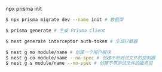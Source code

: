 npx prisma init

```bash
$ npx prisma migrate dev --name init # 数据库
```

```bash
$ prisma generate # 生成 Prisma Client
```

```bash
$ nest generate interceptor auth-token # 生成拦截器
```

```bash
$ nest g mo module/nane # 创建一个用户模块
$ nest g co module/name --no-spec # 创建不带测试文件的控制器
$ nest g s module/name --no-spec # 创建不带测试文件的服务层
```
